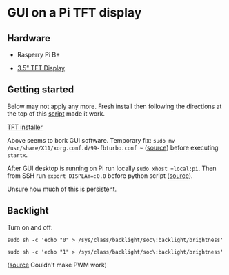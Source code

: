 # GUI on a Pi TFT display

## Hardware

* Rasperry Pi B+

* [3.5" TFT Display](https://www.adafruit.com/product/2097)

## Getting started

Below may not apply any more. Fresh install then following the directions at the top of this [script](https://github.com/adafruit/Raspberry-Pi-Installer-Scripts/blob/master/adafruit-pitft.sh) made it work.

[TFT installer](https://learn.adafruit.com/adafruit-pitft-3-dot-5-touch-screen-for-raspberry-pi/easy-install-2)

Above seems to bork GUI software. Temporary fix: `sudo mv /usr/share/X11/xorg.conf.d/99-fbturbo.conf ~` ([source](https://github.com/hypriot/x11-on-HypriotOS/issues/5)) before executing `startx`.

After GUI desktop is running on Pi run locally `sudo xhost +local:pi`. Then from SSH run `export DISPLAY=:0.0` before python script ([source](https://www.raspberrypi.org/forums/viewtopic.php?t=124021)). 

Unsure how much of this is persistent. 

## Backlight

Turn on and off:

`sudo sh -c 'echo "0" > /sys/class/backlight/soc\:backlight/brightness'`

`sudo sh -c 'echo "1" > /sys/class/backlight/soc\:backlight/brightness'`

([source](https://learn.adafruit.com/adafruit-pitft-28-inch-resistive-touchscreen-display-raspberry-pi/backlight-control) Couldn't make PWM work)
